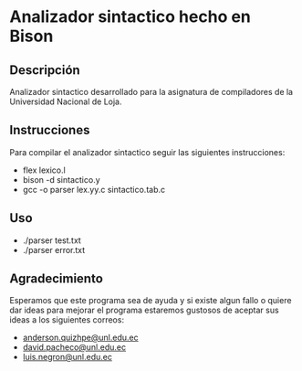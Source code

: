 # Analizador sintactico hecho en Bison

## Descripción

Analizador sintactico desarrollado para la asignatura de compiladores
de la Universidad Nacional de Loja.

## Instrucciones

Para compilar el analizador sintactico seguir las siguientes instrucciones:

- flex lexico.l
- bison -d sintactico.y
- gcc -o parser lex.yy.c sintactico.tab.c

## Uso

- ./parser test.txt
- ./parser error.txt

## Agradecimiento

Esperamos que este programa sea de ayuda y si existe algun fallo o quiere
dar ideas para mejorar el programa estaremos gustosos de aceptar sus ideas
a los siguientes correos:

- anderson.quizhpe@unl.edu.ec
- david.pacheco@unl.edu.ec
- luis.negron@unl.edu.ec

